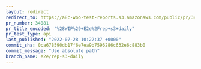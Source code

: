 ```yaml
---
layout: redirect
redirect_to: https://a8c-woo-test-reports.s3.amazonaws.com/public/pr/34081/api/index.html
pr_number: 34081
pr_title_encoded: "%28WIP%29+E2e%2Frep+s3+daily"
pr_test_type: api
last_published: "2022-07-28 10:22:37 +0000"
commit_sha: 0ca678590db17f6e7ea9b7596286c632e6c883b0
commit_message: "Use absolute path"
branch_name: e2e/rep-s3-daily
---
```


